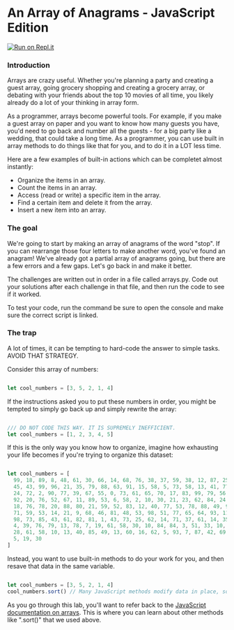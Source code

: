 # An Array of Anagrams - JavaScript Edition

[![Run on Repl.it](https://repl.it/badge/github/upperlinecode/anagrams-array-methods-javascript)](https://repl.it/github/upperlinecode/anagrams-array-methods-javascript)

### Introduction

Arrays are crazy useful. Whether you're planning a party and creating a guest array, going grocery shopping and creating a grocery array, or debating with your friends about the top 10 movies of all time, you likely already do a lot of your thinking in array form.

As a programmer, arrays become powerful tools. For example, if you make a guest array on paper and you want to know how many guests you have, you'd need to go back and number all the guests - for a big party like a wedding, that could take a long time. As a programmer, you can use built in array methods to do things like that for you, and to do it in a LOT less time.

Here are a few examples of built-in actions which can be completet almost instantly:
* Organize the items in an array.
* Count the items in an array.
* Access (read or write) a specific item in the array.
* Find a certain item and delete it from the array.
* Insert a new item into an array.

### The goal

We're going to start by making an array of anagrams of the word "stop". If you can rearrange those four letters to make another word, you've found an anagram! We've already got a partial array of anagrams going, but there are a few errors and a few gaps. Let's go back in and make it better.

The challenges are written out in order in a file called arrays.py. Code out your solutions after each challenge in that file, and then run the code to see if it worked.  

To test your code, run the command be sure to open the console and make sure the correct script is linked.

### The trap

A lot of times, it can be tempting to hard-code the answer to simple tasks. AVOID THAT STRATEGY.

Consider this array of numbers:

```js

let cool_numbers = [3, 5, 2, 1, 4]

```

If the instructions asked you to put these numbers in order, you might be tempted to simply go back up and simply rewrite the array:

```js

/// DO NOT CODE THIS WAY. IT IS SUPREMELY INEFFICIENT.
let cool_numbers = [1, 2, 3, 4, 5]

```

If this is the only way you know how to organize, imagine how exhausting your life becomes if you're trying to organize this dataset:

```js

let cool_numbers = [
  99, 18, 89, 8, 48, 61, 30, 66, 14, 68, 76, 38, 37, 59, 38, 12, 87, 25, 67, 53, 17, 23, 89,
  45, 43, 99, 96, 21, 35, 79, 88, 63, 91, 15, 58, 5, 73, 58, 13, 41, 77, 84, 31, 22, 57,
  24, 72, 2, 90, 77, 39, 67, 55, 0, 73, 61, 65, 70, 17, 83, 99, 79, 56, 32, 66, 12, 9,
  92, 20, 76, 52, 67, 11, 89, 53, 6, 58, 2, 10, 30, 21, 23, 62, 84, 24, 27, 48, 49, 90,
  18, 76, 78, 20, 88, 80, 21, 59, 52, 83, 12, 40, 77, 53, 78, 88, 49, 93, 39, 21, 42,
  71, 59, 53, 14, 21, 9, 68, 46, 81, 48, 53, 98, 51, 77, 65, 64, 93, 11, 73, 91, 31, 62,
  98, 73, 85, 43, 61, 82, 81, 1, 43, 73, 25, 62, 14, 71, 37, 61, 14, 35, 6, 12, 43, 73,
  4, 39, 76, 79, 13, 78, 7, 19, 61, 58, 30, 10, 84, 84, 3, 51, 33, 10, 15, 3, 44, 45,
  28, 61, 58, 10, 13, 40, 85, 49, 13, 60, 16, 62, 5, 93, 7, 87, 42, 69, 27, 22, 40,
  5, 19, 30
]

```

Instead, you want to use built-in methods to do your work for you, and then resave that data in the same variable.

```js

let cool_numbers = [3, 5, 2, 1, 4]
cool_numbers.sort() // Many JavaScript methods modify data in place, so this permanently sorts the array.

```

As you go through this lab, you'll want to refer back to the [JavaScript documentation on arrays](https://www.w3schools.com/jsref/jsref_obj_array.asp). This is where you can learn about other methods like ".sort()" that we used above.
